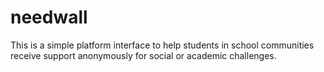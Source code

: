 # needwall 
This is a simple platform interface to help students in school communities receive support anonymously for social or academic challenges. 
